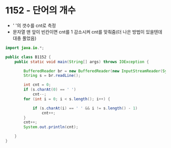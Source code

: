

# 1152 - 단어의 개수



- ' '의 갯수를 cnt로 측정
- 문자열 맨 앞이 빈칸이면 cnt를 1 감소시켜 cnt를 맞춰줌(더 나은 방법이 있을텐데 대충 풀었음)



~~~java
import java.io.*;

public class B1152 {
	public static void main(String[] args) throws IOException {

		BufferedReader br = new BufferedReader(new InputStreamReader(System.in));
		String s = br.readLine();

		int cnt = 0;
		if (s.charAt(0) == ' ')
			cnt--;
		for (int i = 0; i < s.length(); i++) {

			if (s.charAt(i) == ' ' && i != s.length() - 1)
				cnt++;
		}
		cnt++;
		System.out.println(cnt);

	}
}
~~~

